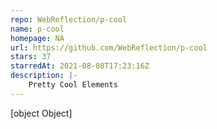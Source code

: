 ```yaml
---
repo: WebReflection/p-cool
name: p-cool
homepage: NA
url: https://github.com/WebReflection/p-cool
stars: 37
starredAt: 2021-08-08T17:23:16Z
description: |-
    Pretty Cool Elements
---
```


[object Object]
